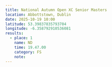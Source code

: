 ```yaml
---
title: National Autumn Open XC Senior Masters
location: Abbottstown, Dublin
date: 2025-10-19 10:00
latitude: 53.39837835793704
longitude: -6.358792910536081
results:
  - place: 1
    name: ND
    time: 19.47.00
    category: FS
    note: 
---
```

